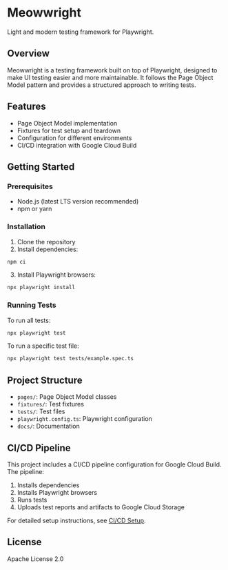# Meowwright

Light and modern testing framework for Playwright.

## Overview

Meowwright is a testing framework built on top of Playwright, designed to make UI testing easier and more maintainable. It follows the Page Object Model pattern and provides a structured approach to writing tests.

## Features

- Page Object Model implementation
- Fixtures for test setup and teardown
- Configuration for different environments
- CI/CD integration with Google Cloud Build

## Getting Started

### Prerequisites

- Node.js (latest LTS version recommended)
- npm or yarn

### Installation

1. Clone the repository
2. Install dependencies:

```bash
npm ci
```

3. Install Playwright browsers:

```bash
npx playwright install
```

### Running Tests

To run all tests:

```bash
npx playwright test
```

To run a specific test file:

```bash
npx playwright test tests/example.spec.ts
```

## Project Structure

- `pages/`: Page Object Model classes
- `fixtures/`: Test fixtures
- `tests/`: Test files
- `playwright.config.ts`: Playwright configuration
- `docs/`: Documentation

## CI/CD Pipeline

This project includes a CI/CD pipeline configuration for Google Cloud Build. The pipeline:

1. Installs dependencies
2. Installs Playwright browsers
3. Runs tests
4. Uploads test reports and artifacts to Google Cloud Storage

For detailed setup instructions, see [CI/CD Setup](docs/ci-cd-setup.md).

## License

Apache License 2.0